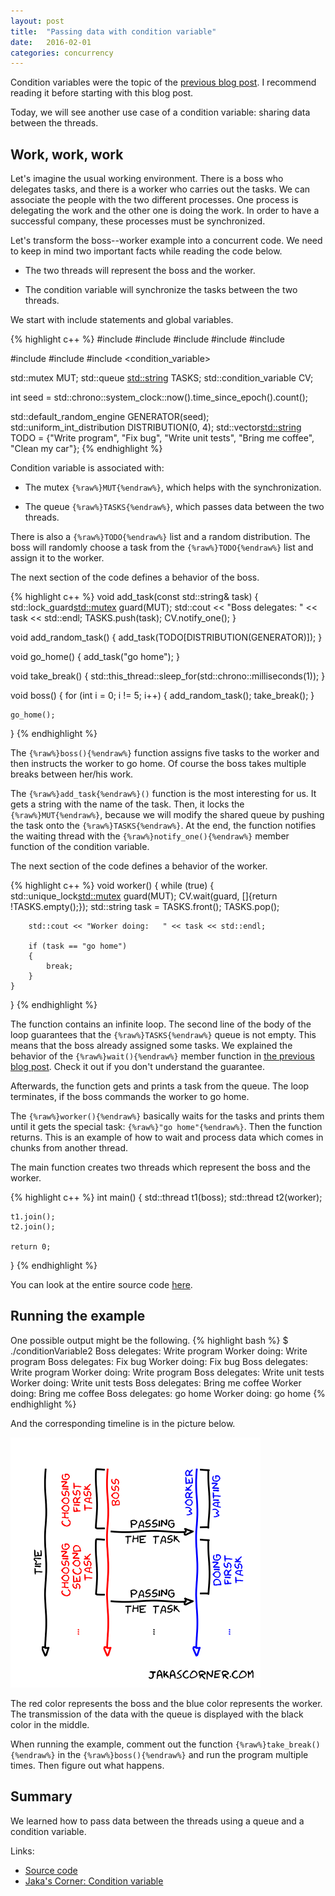 ```yaml
---
layout: post
title:  "Passing data with condition variable"
date:   2016-02-01
categories: concurrency
---
```


Condition variables were the topic of the [previous blog
post](/blog/2016/01/condition-variable.html). I recommend reading it before
starting with this blog post.

Today, we will see another use case of a condition variable: sharing data
between the threads.


Work, work, work
----------------

Let's imagine the usual working environment. There is a boss who delegates
tasks, and there is a worker who carries out the tasks. We can associate the
people with the two different processes. One process is delegating the work and
the other one is doing the work. In order to have a successful company, these
processes must be synchronized.

Let's transform the boss--worker example into a concurrent code. We need to keep
in mind two important facts while reading the code below.

* The two threads will represent the boss and the worker.

* The condition variable will synchronize the tasks between the two threads. 

We start with include statements and global variables. 

{% highlight c++ %}
#include <iostream>
#include <string>
#include <queue>
#include <random>
#include <chrono>

#include <thread>
#include <mutex>
#include <condition_variable>

std::mutex MUT;
std::queue <std::string> TASKS;
std::condition_variable CV;

int seed = std::chrono::system_clock::now().time_since_epoch().count();

std::default_random_engine GENERATOR(seed);
std::uniform_int_distribution<int> DISTRIBUTION(0, 4);
std::vector<std::string> TODO = {"Write program",
                                 "Fix bug",
                                 "Write unit tests",
                                 "Bring me coffee",
                                 "Clean my car"};
{% endhighlight %}

Condition variable is associated with:

* The mutex `{%raw%}MUT{%endraw%}`, which helps with the synchronization.

* The queue `{%raw%}TASKS{%endraw%}`, which passes data between the two
threads.

There is also a `{%raw%}TODO{%endraw%}` list and a random distribution. The boss
will randomly choose a task from the `{%raw%}TODO{%endraw%}` list and assign it
to the worker. 

The next section of the code defines a behavior of the boss.

{% highlight c++ %}
void add_task(const std::string& task)
{
    std::lock_guard<std::mutex> guard(MUT);
    std::cout << "Boss delegates: " << task << std::endl;
    TASKS.push(task);
    CV.notify_one();
}

void add_random_task()
{
    add_task(TODO[DISTRIBUTION(GENERATOR)]);
}

void go_home()
{
    add_task("go home");
}

void take_break()
{
    std::this_thread::sleep_for(std::chrono::milliseconds(1));
}
                                 
void boss()
{
    for (int i = 0; i != 5; i++)
    {
        add_random_task();
        take_break();
    }
    
    go_home();
}
{% endhighlight %}

The `{%raw%}boss(){%endraw%}` function assigns five tasks to the worker and then
instructs the worker to go home. Of course the boss takes multiple breaks
between her/his work. 

The `{%raw%}add_task{%endraw%}()` function is the most interesting for us. It
gets a string with the name of the task. Then, it locks the
`{%raw%}MUT{%endraw%}`, because we will modify the shared queue by pushing the
task onto the `{%raw%}TASKS{%endraw%}`.  At the end, the function notifies the
waiting thread with the `{%raw%}notify_one(){%endraw%}` member function of the
condition variable. 

The next section of the code defines a behavior of the worker.
    
{% highlight c++ %}
void worker()
{
    while (true)
    {
        std::unique_lock<std::mutex> guard(MUT);
        CV.wait(guard, []{return !TASKS.empty();});
        std::string task = TASKS.front();
        TASKS.pop();
        
        std::cout << "Worker doing:   " << task << std::endl;
        
        if (task == "go home")
        {
            break;
        }
    }
}
{% endhighlight %}

The function contains an infinite loop. The second line of the body of the loop
guarantees that the `{%raw%}TASKS{%endraw%}` queue is not empty. This means that
the boss already assigned some tasks. We explained the behavior of the
`{%raw%}wait(){%endraw%}` member function in [the previous blog
post](/blog/2016/01/condition-variable.html). Check it out if you don't
understand the guarantee.

Afterwards, the function gets and prints a task from the queue. The loop
terminates, if the boss commands the worker to go home.

The `{%raw%}worker(){%endraw%}` basically waits for the tasks and prints them
until it gets the special task: `{%raw%}"go home"{%endraw%}`. Then the function
returns. This is an example of how to wait and process data which comes in chunks
from another thread.

The main function creates two threads which represent the boss and the worker.

{% highlight c++ %}
int main()
{
    std::thread t1(boss);
    std::thread t2(worker);
    
    t1.join();
    t2.join();

    return 0;
}
{% endhighlight %}

You can look at the entire source code
[here](https://github.com/jakaspeh/concurrency/blob/master/conditionVariable2.cpp).

Running the example
-------------------

One possible output might be the following.
{% highlight bash %}
$ ./conditionVariable2
Boss delegates: Write program
Worker doing:   Write program
Boss delegates: Fix bug
Worker doing:   Fix bug
Boss delegates: Write program
Worker doing:   Write program
Boss delegates: Write unit tests
Worker doing:   Write unit tests
Boss delegates: Bring me coffee
Worker doing:   Bring me coffee
Boss delegates: go home
Worker doing:   go home
{% endhighlight %}

And the corresponding timeline is in the picture below.

![Condition variable with mother and son.](/pics/boss_worker_condition_variable.png)

The red color represents the boss and the blue color represents the worker. The
transmission of the data with the queue is displayed with the black color in the
middle.

When running the example, comment out the function
`{%raw%}take_break(){%endraw%}` in the `{%raw%}boss(){%endraw%}`
and run the program multiple times. Then figure out what happens.

Summary
-------

We learned how to pass data between the threads using a queue and a condition
variable. 
        
Links:

* [Source
  code](https://github.com/jakaspeh/concurrency/blob/master/conditionVariable2.cpp)
* [Jaka's Corner: Condition variable](/blog/2016/01/condition-variable.html)